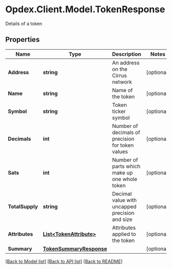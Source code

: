 # Opdex.Client.Model.TokenResponse
Details of a token

## Properties

Name | Type | Description | Notes
------------ | ------------- | ------------- | -------------
**Address** | **string** | An address on the Cirrus network | [optional] 
**Name** | **string** | Name of the token | [optional] 
**Symbol** | **string** | Token ticker symbol | [optional] 
**Decimals** | **int** | Number of decimals of precision for token values | [optional] 
**Sats** | **int** | Number of parts which make up one whole token | [optional] 
**TotalSupply** | **string** | Decimal value with uncapped precision and size | [optional] 
**Attributes** | [**List&lt;TokenAttribute&gt;**](TokenAttribute.md) | Attributes applied to the token | [optional] 
**Summary** | [**TokenSummaryResponse**](TokenSummaryResponse.md) |  | [optional] 

[[Back to Model list]](../README.md#documentation-for-models) [[Back to API list]](../README.md#documentation-for-api-endpoints) [[Back to README]](../README.md)

